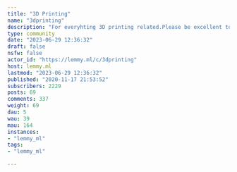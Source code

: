 ```yaml
---
title: "3D Printing" 
name: "3dprinting"
description: "For everyhting 3D printing related.Please be excellent to each other :)Icon by  [Freepik](https://www.flaticon.com/authors/freepik), Banner photo by [Thiago Medeiros Araujo](https://unsplash.com/@tmedeiros)"
type: community
date: "2023-06-29 12:36:32"
draft: false
nsfw: false
actor_id: "https://lemmy.ml/c/3dprinting"
host: lemmy.ml
lastmod: "2023-06-29 12:36:32"
published: "2020-11-17 21:53:52"
subscribers: 2229
posts: 69
comments: 337
weight: 69
dau: 5
wau: 39
mau: 164
instances:
- "lemmy_ml"
tags: 
- "lemmy_ml"

---
```

